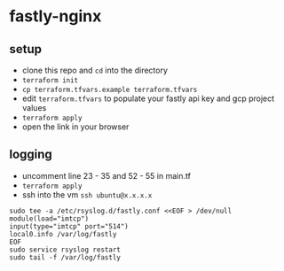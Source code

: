 # fastly-nginx

## setup
- clone this repo and `cd` into the directory
- `terraform init`
- `cp terraform.tfvars.example terraform.tfvars`
- edit `terraform.tfvars` to populate your fastly api key and gcp project values
- `terraform apply`
- open the link in your browser


## logging
- uncomment line 23 - 35 and 52 - 55 in main.tf
- `terraform apply`
- ssh into the vm `ssh ubuntu@x.x.x.x`
```
sudo tee -a /etc/rsyslog.d/fastly.conf <<EOF > /dev/null
module(load="imtcp")
input(type="imtcp" port="514")
local0.info /var/log/fastly
EOF
sudo service rsyslog restart
sudo tail -f /var/log/fastly
```